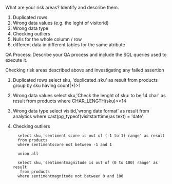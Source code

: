What are your risk areas? Identify and describe them.
1) Duplicated rows
2) Wrong data values (e.g. the leght of visitorid)
3) Wrong data type
4) Checking outliers
5) Nulls for the whole column / row
6) different data in different tables for the same atribute



QA Process:
Describe your QA process and include the SQL queries used to execute it.

Checking risk areas described above and investigating any failed assertion

1) Duplicated rows
      select sku, 'duplicated_sku' as result from products group by sku having count(*)>1
   
2) Wrong data values
      select sku,'Check the lenght of sku: to be 14 char' as result from products where CHAR_LENGTH(sku)<>14

3) Wrong data type
     select visitid,'wrong date format' as result from analytics where cast(pg_typeof(visitstarttime)as text) = 'date'

4) Checking outliers
        
         select sku,'sentiment score is out of (-1 to 1) range' as result 
         from products
         where sentimentscore not between -1 and 1

         union all

         select sku,'sentimentmagnitude is out of (0 to 100) range' as result
          from products
         where sentimentmagnitude not between 0 and 100
      


